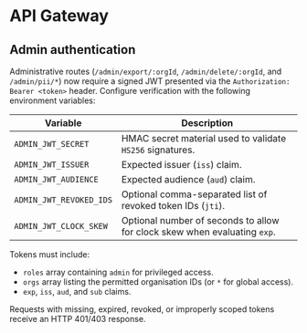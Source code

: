 # API Gateway

## Admin authentication

Administrative routes (`/admin/export/:orgId`, `/admin/delete/:orgId`, and `/admin/pii/*`) now require a signed JWT presented via the
`Authorization: Bearer <token>` header. Configure verification with the following environment variables:

| Variable | Description |
| --- | --- |
| `ADMIN_JWT_SECRET` | HMAC secret material used to validate `HS256` signatures. |
| `ADMIN_JWT_ISSUER` | Expected issuer (`iss`) claim. |
| `ADMIN_JWT_AUDIENCE` | Expected audience (`aud`) claim. |
| `ADMIN_JWT_REVOKED_IDS` | Optional comma-separated list of revoked token IDs (`jti`). |
| `ADMIN_JWT_CLOCK_SKEW` | Optional number of seconds to allow for clock skew when evaluating `exp`. |

Tokens must include:

- `roles` array containing `admin` for privileged access.
- `orgs` array listing the permitted organisation IDs (or `*` for global access).
- `exp`, `iss`, `aud`, and `sub` claims.

Requests with missing, expired, revoked, or improperly scoped tokens receive an HTTP 401/403 response.

